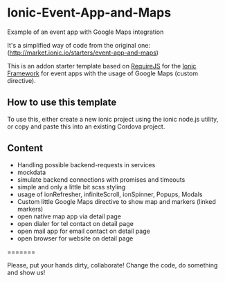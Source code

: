 # Ionic-Event-App-and-Maps
Example of an event app with Google Maps integration

It's a simplified way of code from the original one: (http://market.ionic.io/starters/event-app-and-maps)

This is an addon starter template based on [RequireJS](http://requirejs.org/) for the [Ionic Framework](http://ionicframework.com/) for event apps with the usage of Google Maps (custom directive).

## How to use this template

To use this, either create a new ionic project using the ionic node.js utility, or copy and paste this into an existing Cordova project.

## Content

- Handling possible backend-requests in services
- mockdata
- simulate backend connections with promises and timeouts
- simple and only a little bit scss styling
- usage of ionRefresher, infiniteScroll, ionSpinner, Popups, Modals
- Custom little Google Maps directive to show map and markers (linked markers)
- open native map app via detail page
- open dialer for tel contact on detail page
- open mail app for email contact on detail page
- open browser for website on detail page

=======

Please, put your hands dirty, collaborate!
Change the code, do something and show us!

